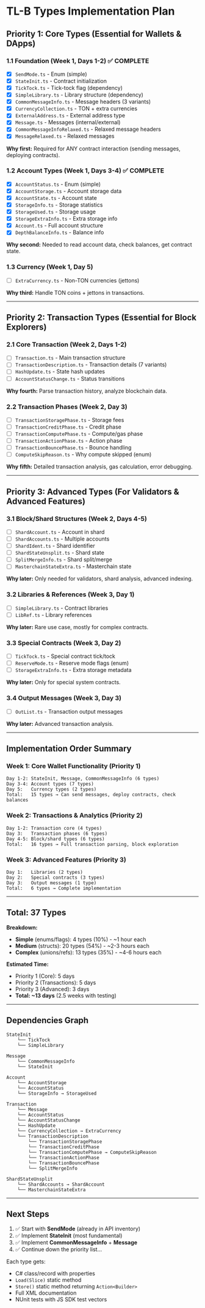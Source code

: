 # TL-B Types Implementation Plan

## Priority 1: Core Types (Essential for Wallets & DApps)

### 1.1 Foundation (Week 1, Days 1-2) ✅ COMPLETE
- [x] `SendMode.ts` - Enum (simple)
- [x] `StateInit.ts` - Contract initialization
- [x] `TickTock.ts` - Tick-tock flag (dependency)
- [x] `SimpleLibrary.ts` - Library structure (dependency)
- [x] `CommonMessageInfo.ts` - Message headers (3 variants)
- [x] `CurrencyCollection.ts` - TON + extra currencies
- [x] `ExternalAddress.ts` - External address type
- [x] `Message.ts` - Messages (internal/external)
- [x] `CommonMessageInfoRelaxed.ts` - Relaxed message headers
- [x] `MessageRelaxed.ts` - Relaxed messages

**Why first:** Required for ANY contract interaction (sending messages, deploying contracts).

### 1.2 Account Types (Week 1, Days 3-4) ✅ COMPLETE
- [x] `AccountStatus.ts` - Enum (simple)
- [x] `AccountStorage.ts` - Account storage data
- [x] `AccountState.ts` - Account state
- [x] `StorageInfo.ts` - Storage statistics
- [x] `StorageUsed.ts` - Storage usage
- [x] `StorageExtraInfo.ts` - Extra storage info
- [x] `Account.ts` - Full account structure
- [x] `DepthBalanceInfo.ts` - Balance info

**Why second:** Needed to read account data, check balances, get contract state.

### 1.3 Currency (Week 1, Day 5)
- [ ] `ExtraCurrency.ts` - Non-TON currencies (jettons)

**Why third:** Handle TON coins + jettons in transactions.

---

## Priority 2: Transaction Types (Essential for Block Explorers)

### 2.1 Core Transaction (Week 2, Days 1-2)
- [ ] `Transaction.ts` - Main transaction structure
- [ ] `TransactionDescription.ts` - Transaction details (7 variants)
- [ ] `HashUpdate.ts` - State hash updates
- [ ] `AccountStatusChange.ts` - Status transitions

**Why fourth:** Parse transaction history, analyze blockchain data.

### 2.2 Transaction Phases (Week 2, Day 3)
- [ ] `TransactionStoragePhase.ts` - Storage fees
- [ ] `TransactionCreditPhase.ts` - Credit phase
- [ ] `TransactionComputePhase.ts` - Compute/gas phase
- [ ] `TransactionActionPhase.ts` - Action phase
- [ ] `TransactionBouncePhase.ts` - Bounce handling
- [ ] `ComputeSkipReason.ts` - Why compute skipped (enum)

**Why fifth:** Detailed transaction analysis, gas calculation, error debugging.

---

## Priority 3: Advanced Types (For Validators & Advanced Features)

### 3.1 Block/Shard Structures (Week 2, Days 4-5)
- [ ] `ShardAccount.ts` - Account in shard
- [ ] `ShardAccounts.ts` - Multiple accounts
- [ ] `ShardIdent.ts` - Shard identifier
- [ ] `ShardStateUnsplit.ts` - Shard state
- [ ] `SplitMergeInfo.ts` - Shard split/merge
- [ ] `MasterchainStateExtra.ts` - Masterchain state

**Why later:** Only needed for validators, shard analysis, advanced indexing.

### 3.2 Libraries & References (Week 3, Day 1)
- [ ] `SimpleLibrary.ts` - Contract libraries
- [ ] `LibRef.ts` - Library references

**Why later:** Rare use case, mostly for complex contracts.

### 3.3 Special Contracts (Week 3, Day 2)
- [ ] `TickTock.ts` - Special contract tick/tock
- [ ] `ReserveMode.ts` - Reserve mode flags (enum)
- [ ] `StorageExtraInfo.ts` - Extra storage metadata

**Why later:** Only for special system contracts.

### 3.4 Output Messages (Week 3, Day 3)
- [ ] `OutList.ts` - Transaction output messages

**Why later:** Advanced transaction analysis.

---

## Implementation Order Summary

### Week 1: Core Wallet Functionality (Priority 1)
```
Day 1-2: StateInit, Message, CommonMessageInfo (6 types)
Day 3-4: Account types (7 types)
Day 5:   Currency types (2 types)
Total:   15 types → Can send messages, deploy contracts, check balances
```

### Week 2: Transactions & Analytics (Priority 2)
```
Day 1-2: Transaction core (4 types)
Day 3:   Transaction phases (6 types)
Day 4-5: Block/shard types (6 types)
Total:   16 types → Full transaction parsing, block exploration
```

### Week 3: Advanced Features (Priority 3)
```
Day 1:   Libraries (2 types)
Day 2:   Special contracts (3 types)
Day 3:   Output messages (1 type)
Total:   6 types → Complete implementation
```

---

## Total: 37 Types

**Breakdown:**
- **Simple** (enums/flags): 4 types (10%) - ~1 hour each
- **Medium** (structs): 20 types (54%) - ~2-3 hours each
- **Complex** (unions/refs): 13 types (35%) - ~4-6 hours each

**Estimated Time:**
- Priority 1 (Core): 5 days
- Priority 2 (Transactions): 5 days
- Priority 3 (Advanced): 3 days
- **Total: ~13 days** (2.5 weeks with testing)

---

## Dependencies Graph

```
StateInit
    └── TickTock
    └── SimpleLibrary

Message
    └── CommonMessageInfo
    └── StateInit

Account
    └── AccountStorage
    └── AccountStatus
    └── StorageInfo → StorageUsed

Transaction
    └── Message
    └── AccountStatus
    └── AccountStatusChange
    └── HashUpdate
    └── CurrencyCollection → ExtraCurrency
    └── TransactionDescription
        └── TransactionStoragePhase
        └── TransactionCreditPhase
        └── TransactionComputePhase → ComputeSkipReason
        └── TransactionActionPhase
        └── TransactionBouncePhase
        └── SplitMergeInfo

ShardStateUnsplit
    └── ShardAccounts → ShardAccount
    └── MasterchainStateExtra
```

---

## Next Steps

1. ✅ Start with **SendMode** (already in API inventory)
2. ✅ Implement **StateInit** (most fundamental)
3. ✅ Implement **CommonMessageInfo** + **Message**
4. ✅ Continue down the priority list...

Each type gets:
- C# class/record with properties
- `Load(Slice)` static method
- `Store()` static method returning `Action<Builder>`
- Full XML documentation
- NUnit tests with JS SDK test vectors

